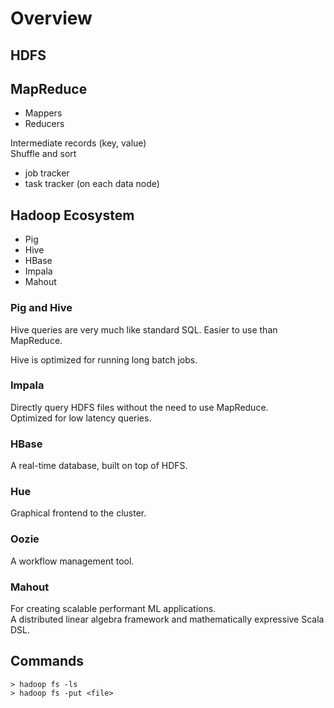 # Overview

## HDFS

## MapReduce
- Mappers
- Reducers

Intermediate records (key, value)  
Shuffle and sort  

- job tracker
- task tracker (on each data node)

## Hadoop Ecosystem
- Pig
- Hive
- HBase
- Impala
- Mahout

### Pig and Hive
Hive queries are very much like standard SQL. Easier to use than MapReduce.  

Hive is optimized for running long batch jobs.  

### Impala
Directly query HDFS files without the need to use MapReduce.  
Optimized for low latency queries.  

### HBase
A real-time database, built on top of HDFS.  

### Hue
Graphical frontend to the cluster.  

### Oozie
A workflow management tool.  

### Mahout
For creating scalable performant ML applications.  
A distributed linear algebra framework and mathematically expressive Scala DSL.  

## Commands
```
> hadoop fs -ls
> hadoop fs -put <file>
```
